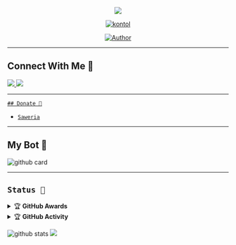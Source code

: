 <p align="center">
  <img src="https://github.com/RioooNoCounter.png" 
       </p>
  <p align="center">
  <a href="https://github.com/RioooNoCounter"><img src="http://readme-typing-svg.herokuapp.com?color=FFFFFF&center=true&vCenter=true&multiline=false&lines=Wellcome+To+My+Github" alt="kontol">
       </p>
 </b1></h1>
<p align="center">
<a href="https://github.com/RioooNoCounter"><img title="Author" src="https://img.shields.io/badge/Rio-Turu-blue.svg?style=for-the-badge&logo=github"></a>
</p>

---------
## Connect With Me 💌
  <a href="https://instagram.com/rio.caandra"><img src="https://img.shields.io/badge/Instagram-E4405F?style=for-the-badge&logo=instagram&logoColor=white"/> 
  <a href="https://wa.me/6283871223340"><img src="https://img.shields.io/badge/WhatsApp-25D366?style=for-the-badge&logo=whatsapp&logoColor=white" />
    
---------
    ## Donate 🧧
* [`Saweria`](https://saweria.co/Riosanz)
    
---------

## My Bot 🌷
![github card](https://github-readme-stats.vercel.app/api/pin/?username=RioooNoCounter&repo=riomd-v1&theme=vue)

---------

## ```Status 🐾```

<details>
    <summary>&#127942 <b>GitHub Awards</b></summary><br/>

![Github Trophy](https://github-profile-trophy.vercel.app/?username=RioooNoCounter)

</details>

<details>
    <summary>&#127942 <b>GitHub Activity</b></summary><br/>

![Metrics](https://metrics.lecoq.io/RioooNoCounter?template=classic&repositories.forks=true&languages=1&languages.colors=github&languages.threshold=0%25&config.timezone=Asia%2FJakarta)

</details> 
    
![github stats](https://github-readme-stats.vercel.app/api?username=RioooNoCounter&show_icons=true)
<img src="https://github-readme-stats.vercel.app/api/top-langs/?username=RioooNoCounter&theme=vue">
